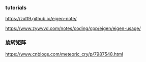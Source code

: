 ### tutorials
https://zxl19.github.io/eigen-note/


https://www.zywvvd.com/notes/coding/cpp/eigen/eigen-usage/


### 旋转矩阵

https://www.cnblogs.com/meteoric_cry/p/7987548.html
